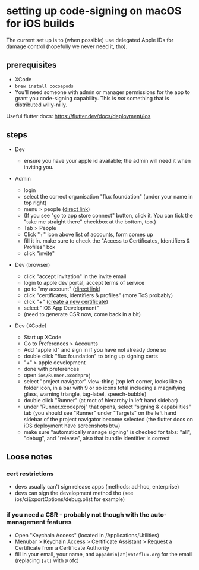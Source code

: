 # setting up code-signing on macOS for iOS builds

The current set up is to (when possible) use delegated Apple IDs for damage control (hopefully we never need it, tho).

## prerequisites

* XCode
* `brew install cocoapods`
* You'll need someone with admin or manager permissions for the app to grant you code-signing capability. This is _not_ something that is distributed willy-nilly.

Useful flutter docs: <https://flutter.dev/docs/deployment/ios>



## steps

* Dev
  - ensure you have your apple id available; the admin will need it when inviting you.

* Admin
  - login
  - select the correct organisation "flux foundation" (under your name in top right)
  - menu > people ([direct link](https://appstoreconnect.apple.com/access/users))
  - (If you see "go to app store connect" button, click it. You can tick the "take me straight there" checkbox at the bottom, too.)
  - Tab > People
  - Click "+" icon above list of accounts, form comes up
  - fill it in. make sure to check the "Access to Certificates, Identifiers & Profiles" box
  - click "invite"

* Dev (browser)
  - click "accept invitation" in the invite email
  - login to apple dev portal, accept terms of service
  - go to "my account" ([direct link](https://developer.apple.com/account))
  - click "certificates, identifiers & profiles" (more ToS probably)
  - click "+" ([create a new certificate](https://developer.apple.com/account/resources/certificates/add))
  - select "iOS App Development"
  - (need to generate CSR now, come back in a bit)

* Dev (XCode)
  - Start up XCode
  - Go to Preferences > Accounts
  - Add "apple id" and sign in if you have not already done so
  - double click "flux foundation" to bring up signing certs
  - "+" > apple development
  - done with preferences
  - open `ios/Runner.xcodeproj`
  - select "project navigator" view-thing (top left corner, looks like a folder icon, in a bar with 9 or so icons total including a magnifying glass, warning triangle, tag-label, speech-bubble)
  - double click "Runner" (at root of hierarchy in left hand sidebar)
  - under "Runner.xcodeproj" that opens, select "signing & capabilities" tab (you should see "Runner" under "Targets" on the left hand sidebar of the project navigator become selected (the flutter docs on iOS deployment have screenshots btw)
  - make sure "automatically manage signing" is checked for tabs: "all", "debug", and "release", also that bundle identifier is correct
  

## Loose notes

### cert restrictions

* devs usually can't sign release apps (methods: ad-hoc, enterprise)
* devs can sign the development method tho (see ios/ciExportOptions/debug.plist for example)

### if you need a CSR - probably not though with the auto-management features

  - Open "Keychain Access" (located in /Applications/Utilities) 
  - Menubar > Keychain Access > Certificate Assistant > Request a Certificate from a Certificate Authority
  - fill in your email, your name, and `appadmin[at]voteflux.org` for the email (replacing `[at]` with `@` ofc)
